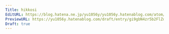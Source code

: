 ```yaml
---
Title: hikkosi
EditURL: https://blog.hatena.ne.jp/yu1056y/yu1056y.hatenablog.com/atom/entry/6801883189091170361
PreviewURL: https://yu1056y.hatenablog.com/draft/entry/gi9gbN4zr5b2FlZdX9AKTQPVb-E
Draft: true
---
```


